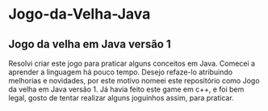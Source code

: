 # Jogo-da-Velha-Java
## Jogo da velha em Java versão 1
Resolvi criar este jogo para praticar alguns conceitos em Java. Comecei a aprender a linguagem há pouco tempo. Desejo refaze-lo atribuindo melhorias e novidades, por este motivo nomeei este repositório como Jogo da velha em Java versão 1.
Já havia feito este game em c++, e foi bem legal, gosto de tentar realizar alguns joguinhos assim, para praticar.

